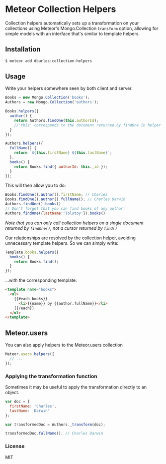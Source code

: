 # Meteor Collection Helpers

Collection helpers automatically sets up a transformation on your collections using Meteor's Mongo.Collection `transform` option, allowing for simple models with an interface that's similar to template helpers.

## Installation

```sh
$ meteor add dburles:collection-helpers
```

## Usage

Write your helpers somewhere seen by both client and server.

```javascript
Books = new Mongo.Collection('books');
Authors = new Mongo.Collection('authors');

Books.helpers({
  author() {
    return Authors.findOne(this.authorId);
    //'this' corresponds to the document returned by findOne in helper invocation (see below)
  }
});

Authors.helpers({
  fullName() {
    return `${this.firstName} ${this.lastName}`;
  },
  books() {
    return Books.find({ authorId: this._id });
  }
});
```

This will then allow you to do:

```javascript
Books.findOne().author().firstName; // Charles
Books.findOne().author().fullName(); // Charles Darwin
Authors.findOne().books()
// Don't forget that you can find books of any author:
Authors.findOne({lastName:'Tolstoy'}).books()
```
*Note that you can only call collection helpers on a single document returned by `findOne()`, not a cursor returned by `find()`*

Our relationships are resolved by the collection helper, avoiding unnecessary template helpers. So we can simply write:

```javascript
Template.books.helpers({
  books() {
    return Books.find();
  }
});
```

...with the corresponding template:

```html
<template name="books">
  <ul>
    {{#each books}}
      <li>{{name}} by {{author.fullName}}</li>
    {{/each}}
  </ul>
</template>
```

## Meteor.users

You can also apply helpers to the Meteor.users collection

```javascript
Meteor.users.helpers({
  // ...
});
```

### Applying the transformation function

Sometimes it may be useful to apply the transformation directly to an object.

```js
var doc = {
  firstName: 'Charles',
  lastName: 'Darwin'
};

var transformedDoc = Authors._transform(doc);

transformedDoc.fullName(); // Charles Darwin
```

### License

MIT
